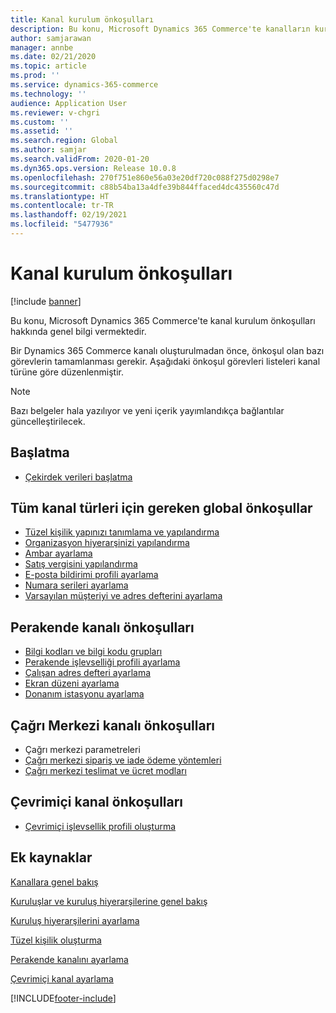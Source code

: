 ```yaml
---
title: Kanal kurulum önkoşulları
description: Bu konu, Microsoft Dynamics 365 Commerce'te kanalların kurulum önkoşulları hakkında genel bilgi vermektedir.
author: samjarawan
manager: annbe
ms.date: 02/21/2020
ms.topic: article
ms.prod: ''
ms.service: dynamics-365-commerce
ms.technology: ''
audience: Application User
ms.reviewer: v-chgri
ms.custom: ''
ms.assetid: ''
ms.search.region: Global
ms.author: samjar
ms.search.validFrom: 2020-01-20
ms.dyn365.ops.version: Release 10.0.8
ms.openlocfilehash: 270f751e860e56a03e20df720c088f275d0298e7
ms.sourcegitcommit: c88b54ba13a4dfe39b844ffaced4dc435560c47d
ms.translationtype: HT
ms.contentlocale: tr-TR
ms.lasthandoff: 02/19/2021
ms.locfileid: "5477936"
---
```

# <a name="channel-setup-prerequisites"></a>Kanal kurulum önkoşulları

[!include [banner](includes/banner.md)]

Bu konu, Microsoft Dynamics 365 Commerce'te kanal kurulum önkoşulları hakkında genel bilgi vermektedir.

Bir Dynamics 365 Commerce kanalı oluşturulmadan önce, önkoşul olan bazı görevlerin tamamlanması gerekir. Aşağıdaki önkoşul görevleri listeleri kanal türüne göre düzenlenmiştir.

> [!NOTE]
> Bazı belgeler hala yazılıyor ve yeni içerik yayımlandıkça bağlantılar güncelleştirilecek.

## <a name="initialization"></a>Başlatma

- [Çekirdek verileri başlatma](enable-configure-retail-functionality.md)

## <a name="global-prerequisities-required-for-all-channel-types"></a>Tüm kanal türleri için gereken global önkoşullar

- [Tüzel kişilik yapınızı tanımlama ve yapılandırma](channels-legal-entities.md) 
- [Organizasyon hiyerarşinizi yapılandırma](channels-org-hierarchies.md)
- [Ambar ayarlama](channels-setup-warehouse.md)
- [Satış vergisini yapılandırma](../finance/general-ledger/indirect-taxes-overview.md?toc=/dynamics365/commerce/toc.json)
- [E-posta bildirimi profili ayarlama](email-notification-profiles.md)
- [Numara serileri ayarlama](../fin-ops-core/fin-ops/organization-administration/number-sequence-overview.md?toc=/dynamics365/commerce/toc.json)
- [Varsayılan müşteriyi ve adres defterini ayarlama](default-customer.md)
<!--
- [Configure commerce parameters](commerce-parameters.md)
-->

## <a name="retail-channel-prerequisites"></a>Perakende kanalı önkoşulları

- [Bilgi kodları ve bilgi kodu grupları](info-codes-retail.md)
- [Perakende işlevselliği profili ayarlama](retail-functionality-profile.md)
- [Çalışan adres defteri ayarlama](new-address-book.md)
- [Ekran düzeni ayarlama](pos-screen-layouts.md)
- [Donanım istasyonu ayarlama](retail-hardware-station-configuration-installation.md)

## <a name="call-center-channel-prerequisites"></a>Çağrı Merkezi kanalı önkoşulları

- Çağrı merkezi parametreleri
- [Çağrı merkezi sipariş ve iade ödeme yöntemleri](work-with-payments.md)
- [Çağrı merkezi teslimat ve ücret modları](configure-call-center-delivery.md)

## <a name="online-channel-prerequisites"></a>Çevrimiçi kanal önkoşulları

- [Çevrimiçi işlevsellik profili oluşturma](online-functionality-profile.md)

## <a name="additional-resources"></a>Ek kaynaklar

[Kanallara genel bakış](channels-overview.md)

[Kuruluşlar ve kuruluş hiyerarşilerine genel bakış](../fin-ops-core/fin-ops/organization-administration/organizations-organizational-hierarchies.md?toc=/dynamics365/commerce/toc.json)

[Kuruluş hiyerarşilerini ayarlama](channels-org-hierarchies.md)

[Tüzel kişilik oluşturma](channels-legal-entities.md)

[Perakende kanalını ayarlama](channel-setup-retail.md)
    
[Çevrimiçi kanal ayarlama](channel-setup-online.md)


[!INCLUDE[footer-include](../includes/footer-banner.md)]
